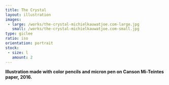 ```yaml
---
title: The Crystal
layout: illustration
images:
 - large: /works/the-crystal-michielkauwatjoe.com-large.jpg
   small: /works/the-crystal-michielkauwatjoe.com-small.jpg
type: giclee
ratio: iso
orientation: portrait
stock:
 - size: l 
   amount: 2
---
```


**Illustration made with color pencils and micron pen on Canson Mi-Teintes paper, 2016.**
